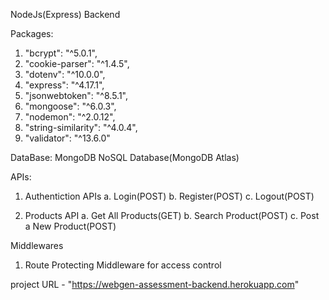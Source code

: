 NodeJs(Express) Backend

Packages:
1. "bcrypt": "^5.0.1",
2. "cookie-parser": "^1.4.5",
3. "dotenv": "^10.0.0",
4. "express": "^4.17.1",
5. "jsonwebtoken": "^8.5.1",
6. "mongoose": "^6.0.3",
7. "nodemon": "^2.0.12",
8. "string-similarity": "^4.0.4",
9. "validator": "^13.6.0"

DataBase:
MongoDB NoSQL Database(MongoDB Atlas)

APIs:
1. Authentiction APIs
a. Login(POST)
b. Register(POST)
c. Logout(POST)

2. Products API
a. Get All Products(GET)
b. Search Product(POST)
c. Post a New Product(POST)

Middlewares
1. Route Protecting Middleware for access control

project URL - "https://webgen-assessment-backend.herokuapp.com"